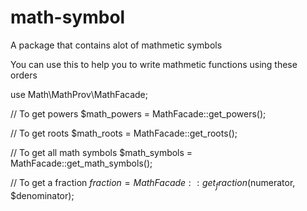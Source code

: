 # math-symbol
A package that contains alot of mathmetic symbols

You can use this to help you to write mathmetic functions using these orders 

use Math\MathProv\MathFacade;

// To get powers
$math_powers = MathFacade::get_powers();

// To get roots
$math_roots = MathFacade::get_roots();

// To get all math symbols
$math_symbols = MathFacade::get_math_symbols();

// To get a fraction
$fraction = MathFacade::get_fraction($numerator, $denominator);
